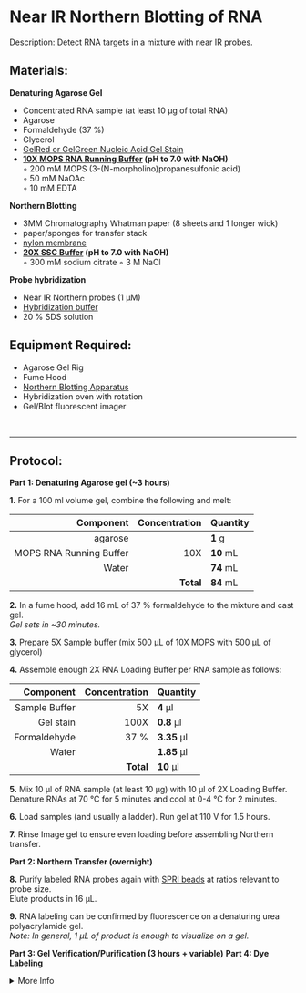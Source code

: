 Near IR Northern Blotting of RNA
================================================================================
Description: Detect RNA targets in a mixture with near IR probes.

Materials:
--------------------------------------------------------------------------------
  **Denaturing Agarose Gel**  
  * Concentrated RNA sample (at least 10 µg of total RNA)
  * Agarose
  * Formaldehyde (37 %)
  * Glycerol
  * [GelRed or GelGreen Nucleic Acid Gel Stain](https://biotium.com/technology/nucleic-acid-gel-stains/gelred-gelgreen-dna-gel-stains/)
  * **[10X MOPS RNA Running Buffer](https://www.thermofisher.com/order/catalog/product/AM8671) (pH to 7.0 with NaOH)**  
    ◦ 200 mM MOPS (3-(N-morpholino)propanesulfonic acid)  
    ◦ 50 mM NaOAc  
    ◦ 10 mM EDTA  

  **Northern Blotting**      
  * 3MM Chromatography Whatman paper (8 sheets and 1 longer wick)
  * paper/sponges for transfer stack
  * [nylon membrane](https://www.cytivalifesciences.com/en/us/shop/molecular-and-immunodiagnostics/genomic-consumables/nytran-supercharge-spc-blotting-membranes-p-04733)
  * **[20X SSC Buffer](https://www.takarabio.com/products/protein-research/sds-page-and-western-blotting/buffers-and-powders/ssc-powder) (pH to 7.0 with NaOH)**  
    ◦ 300 mM sodium citrate 
    ◦ 3 M NaCl  
    
  **Probe hybridization**  
  * Near IR Northern probes (1 µM)
  * [Hybridization buffer](https://www.thermofisher.com/order/catalog/product/AM8677)
  * 20 % SDS solution
    
Equipment Required:
--------------------------------------------------------------------------------
  * Agarose Gel Rig
  * Fume Hood
  * [Northern Blotting Apparatus](https://www.cytivalifesciences.com/en/us/shop/protein-analysis/blotting-and-detection/blotting-equipment/turboblotter-kits-large-p-05563)
  * Hybridization oven with rotation
  * Gel/Blot fluorescent imager

<br/>

___
Protocol:
--------------------------------------------------------------------------------

**Part 1: Denaturing Agarose gel (~3 hours)**  

**1.** For a 100 ml volume gel, combine the following and melt:  
  
  | Component | Concentration | Quantity | 
  | ---------: | ---------: | :---------- |
  | agarose | | **1**  g | 
  | MOPS RNA Running Buffer | 10X | **10**  mL |
  | Water | | **74**  mL |
  || **Total** | **84** mL |
  
**2.** In a fume hood, add 16 mL of 37 % formaldehyde to the mixture and cast gel.<br/>
_Gel sets in ~30 minutes._

**3.** Prepare 5X Sample buffer (mix 500 µL of 10X MOPS with 500 µL of glycerol)

**4.** Assemble enough 2X RNA Loading Buffer per RNA sample as follows:

  | Component | Concentration | Quantity | 
  | ---------: | ---------: | :---------- |
  | Sample Buffer | 5X | **4**  µl | 
  | Gel stain | 100X | **0.8**  µl |
  | Formaldehyde | 37 % | **3.35**  µl |
  | Water | | **1.85**  µl |
  || **Total** | **10** µl |

**5.** Mix 10 µl of RNA sample (at least 10 µg) with 10 µl of 2X Loading Buffer.<br/>
Denature RNAs at 70 °C for 5 minutes and cool at 0-4 °C for 2 minutes.

**6.** Load samples (and usually a ladder). Run gel at 110 V for 1.5 hours.<br/>

**7.** Rinse 
Image gel to ensure even loading before assembling Northern transfer.

**Part 2: Northern Transfer (overnight)** 

 

**8.** Purify labeled RNA probes again with [SPRI beads](../NGS/SPRI-beads.md) at ratios relevant to probe size.<br/>
Elute products in 16 µL.

**9.** RNA labeling can be confirmed by fluorescence on a denaturing urea polyacrylamide gel.<br/>
_Note: In general, 1 µL of product is enough to visualize on a gel._

**Part 3: Gel Verification/Purification (3 hours + variable)** 
**Part 4: Dye Labeling** 

  
<!-- The text below creates dropdown lists for links to next steps or hyperlinks -->


<details>
  <summary>More Info</summary>
  
  <a href="https://doi.org/10.1261%2Frna.068213.118">
Original IR Northern Paper</a>

</details>
